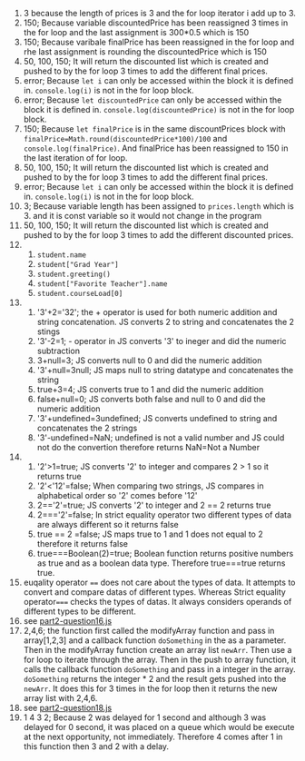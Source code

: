 1. 3 because the length of prices is 3 and the for loop iterator i add up to 3.
2. 150; Because variable discountedPrice has been reassigned 3 times in the for loop and the last assignment is 300*0.5 which is 150
3. 150; Because varibale finalPrice has been reassigned in the for loop and rhe last assignment is rounding the discountedPrice which is 150
4. 50, 100, 150; It will return the discounted list which is created and pushed to by the for loop 3 times to add the different final prices.
5. error; Because `let i` can only be accessed within the block it is defined in. `console.log(i)` is not in the for loop block.
6. error; Because `let discountedPrice` can only be accessed within the block it is defined in. `console.log(discountedPrice)` is not in the for loop block.
7. 150; Because `let finalPrice` is in the same discountPrices block with `finalPrice=Math.round(discountedPrice*100)/100` and `console.log(finalPrice)`. And finalPrice has been reassigned to 150 in the last iteration of for loop.
8. 50, 100, 150; It will return the discounted list which is created and pushed to by the for loop 3 times to add the different final prices.
9. error; Because `let i` can only be accessed within the block it is defined in. `console.log(i)` is not in the for loop block.
10. 3; Because variable length has been assigned to `prices.length` which is 3. and it is const variable so it would not change in the program
11. 50, 100, 150; It will return the discounted list which is created and pushed to by the for loop 3 times to add the different discounted prices.
12.  
    1.  `student.name`
    2.  `student["Grad Year"]`
    3.  `student.greeting()`
    4.  `student["Favorite Teacher"].name`
    5.  `student.courseLoad[0]`
13. 
    1.  '3'+2='32'; the + operator is used for both numeric addition and string concatenation. JS converts 2 to string and concatenates the 2 stings
    2.  '3'-2=1; - operator in JS converts '3' to ineger and did the numeric subtraction
    3.  3+null=3; JS converts null to 0 and did the numeric addition
    4.  '3'+null=3null; JS maps null to string datatype and concatenates the string
    5.  true+3=4; JS converts true to 1 and did the numeric addition
    6.  false+null=0; JS converts both false and null to 0 and did the numeric addition
    7.  '3'+undefined=3undefined; JS converts undefined to string and concatenates the 2 strings
    8.  '3'-undefined=NaN; undefined is not a valid number and JS  could not do the convertion therefore returns NaN=Not a Number
14. 
    1. '2'>1=true; JS converts '2' to integer and compares 2 > 1 so it returns true
    2. '2'<'12'=false; When comparing two strings, JS compares in alphabetical order so '2' comes before '12'
    3.  2=='2'=true; JS converts '2' to integer and 2 == 2 returns true
    4.  2==='2'=false; In strict equality operator two different types of data are always different so it returns false
    5.  true == 2 =false; JS maps true to 1 and 1 does not equal to 2 therefore it returns false
    6.  true===Boolean(2)=true; Boolean function returns positive numbers as true and as a boolean data type. Therefore true===true returns true.
15. euqality operator `==` does not care about the types of data. It attempts to convert and compare datas of different types. Whereas Strict equality operator`===` checks the types of datas. It always considers operands of different types to be different.
16. see [part2-question16.js](part2-question16.js)
17. 2,4,6; the function first called the modifyArray function and pass in array[1,2,3] and a callback function `doSomething` in the as a parameter. Then in the modifyArray function create an array list `newArr`. Then use a for loop to iterate through the array. Then in the push to array function, it calls the callback function `doSomething` and pass in a integer in the array. `doSomething` returns the integer * 2 and the result gets pushed into the `newArr`. It does this for 3 times in the for loop then it returns the new array list with 2,4,6.
18. see [part2-question18.js](part2-question18.js)
19. 1 4 3 2; Because 2 was delayed for 1 second and although 3 was delayed for 0 second, it was placed on a queue which would be execute at the next opportunity, not immediately. Therefore 4 comes after 1 in this function then 3 and 2 with a delay.